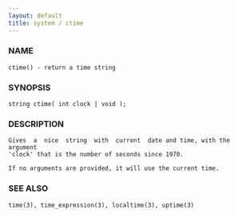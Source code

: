 ```yaml
---
layout: default
title: system / ctime
---
```


### NAME

    ctime() - return a time string

### SYNOPSIS

    string ctime( int clock | void );

### DESCRIPTION

    Gives  a  nice  string  with  current  date and time, with the argument
    'clock' that is the number of seconds since 1970.

    If no arguments are provided, it will use the current time.

### SEE ALSO

    time(3), time_expression(3), localtime(3), uptime(3)

